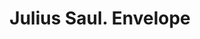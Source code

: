 ---
doi: 10.7916/D8001D8Z
date_other: '1886'
date_other_textual: '1886'
form: printed ephemera
genre:
- Envelopes
name:
- Julius Saul
object_in_context_url: https://biggert.cul.columbia.edu/items/view/ave_biggert_01216
subject_hierarchical_geographic:
- Troy, New York, United States
subject_name:
- Julius Saul
title: Julius Saul. Envelope
sort_title: Julius Saul. Envelope
call_number: ave_biggert_01216
coordinates:
- 42.73166666666667,-73.69250000000001
pid: ave_biggert_01216
identifiers: ave_biggert_01216
thumbnail: https://derivativo-2.library.columbia.edu/iiif/2/ldpd:343386/full/!256,256/0/native.jpg
permalink: /biggert/ave_biggert_01216/
layout: iiif-image-page
---